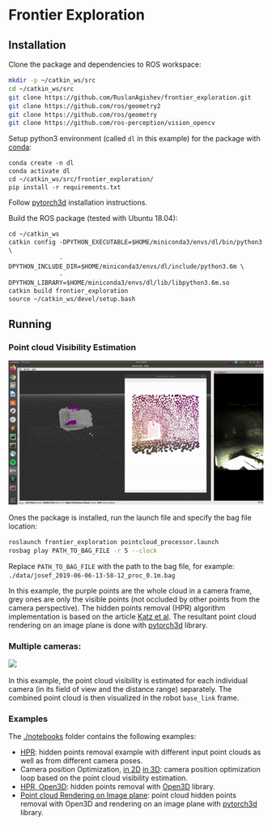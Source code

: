# Frontier Exploration

## Installation

Clone the package and dependencies to ROS workspace:
```bash
mkdir -p ~/catkin_ws/src
cd ~/catkin_ws/src
git clone https://github.com/RuslanAgishev/frontier_exploration.git
git clone https://github.com/ros/geometry2
git clone https://github.com/ros/geometry
git clone https://github.com/ros-perception/vision_opencv
```
Setup python3 environment (called `dl` in this example) for the package with
[conda](https://docs.conda.io/en/latest/miniconda.html):
```
conda create -n dl
conda activate dl
cd ~/catkin_ws/src/frontier_exploration/
pip install -r requirements.txt
```
Follow [pytorch3d](https://github.com/facebookresearch/pytorch3d/blob/master/INSTALL.md)
installation instructions.

Build the ROS package (tested with Ubuntu 18.04):
```
cd ~/catkin_ws
catkin config -DPYTHON_EXECUTABLE=$HOME/miniconda3/envs/dl/bin/python3  \
              -DPYTHON_INCLUDE_DIR=$HOME/miniconda3/envs/dl/include/python3.6m \
              -DPYTHON_LIBRARY=$HOME/miniconda3/envs/dl/lib/libpython3.6m.so
catkin build frontier_exploration
source ~/catkin_ws/devel/setup.bash
```

## Running

### Point cloud Visibility Estimation

<img src="./data/hpr.gif">

Ones the package is installed, run the launch file and specify the bag file location:
```bash
roslaunch frontier_exploration pointcloud_processor.launch
rosbag play PATH_TO_BAG_FILE -r 5 --clock
```
Replace `PATH_TO_BAG_FILE` with the path to the bag file, for example: `./data/josef_2019-06-06-13-58-12_proc_0.1m.bag`

In this example, the purple points are the whole cloud in a camera frame,
grey ones are only the visible points (not occluded by other points from the camera perspective).
The hidden points removal (HPR) algorithm implementation is based on the article
[Katz et al](http://www.weizmann.ac.il/math/ronen/sites/math.ronen/files/uploads/katz_tal_basri_-_direct_visibility_of_point_sets.pdf
).
The resultant point cloud rendering on an image plane is done with
[pytorch3d](https://github.com/facebookresearch/pytorch3d) library.

### Multiple cameras:

<img src="./data/hpr_cams_01234.gif">

In this example, the point cloud visibility is estimated for each individual camera
(in its field of view and the distance range) separately.
The combined point cloud is then visualized in the robot `base_link` frame.

### Examples

The [./notebooks](https://github.com/RuslanAgishev/frontier_exploration/tree/master/notebooks)
folder contains the following examples:
- [HPR](https://github.com/RuslanAgishev/frontier_exploration/blob/master/notebooks/hidden_points_removal.ipynb):
    hidden points removal example with different input point clouds as well as from different camera poses.
- Camera position Optimization,
[in 2D](https://github.com/RuslanAgishev/frontier_exploration/blob/master/notebooks/camera_pose_optimization_2d.ipynb)
[in 3D](https://github.com/RuslanAgishev/frontier_exploration/blob/master/notebooks/camera_pose_optimization_3d.ipynb):
    camera position optimization loop based on the point cloud visibility estimation.
- [HPR, Open3D](https://github.com/RuslanAgishev/frontier_exploration/blob/master/notebooks/open3d.ipynb):
    hidden points removal with [Open3D](http://www.open3d.org/html/tutorial/Basic/pointcloud.html#Hidden-point-removal) library.
- [Point cloud Rendering on Image plane](https://github.com/RuslanAgishev/frontier_exploration/blob/master/notebooks/pytorch3d.ipynb):
    point cloud hidden points removal with Open3D and rendering on an image plane with [pytorch3d](https://github.com/facebookresearch/pytorch3d) library.
